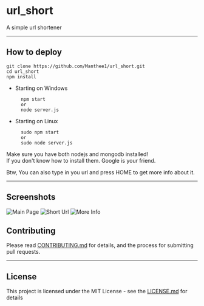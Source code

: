 # url_short

A simple url shortener

---

## How to deploy

    git clone https://github.com/Manthee1/url_short.git
    cd url_short
    npm install

* Starting on Windows

        npm start
        or
        node server.js

* Starting on Linux

        sudo npm start
        or
        sudo node server.js

Make sure you have both nodejs and mongodb installed!  
If you don't know how to install them. Google is your friend.  

Btw, You can also type in you url and press HOME to get more info about it.

---

## Screenshots

![Main Page](https://i.imgur.com/v9KkyV7.png "Main Page")
![Short Url](https://i.imgur.com/ESzzAiA.png "Optional title")
![More Info](https://i.imgur.com/QpRITHP.png "More Info")

## Contributing

Please read [CONTRIBUTING.md](CONTRIBUTING.md) for details, and the process for submitting pull requests.

---

## License

This project is licensed under the MIT License - see the [LICENSE.md](LICENSE.md) for details
